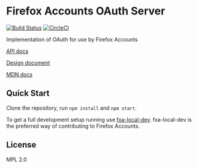 # Firefox Accounts OAuth Server

[![Build Status](https://travis-ci.org/mozilla/fxa-oauth-server.svg?branch=master)](https://travis-ci.org/mozilla/fxa-oauth-server)
[![CircleCI](https://circleci.com/gh/mozilla/fxa-oauth-server.svg?style=svg)](https://circleci.com/gh/mozilla/fxa-oauth-server)

Implementation of OAuth for use by Firefox Accounts

[API docs](./docs/api.md)

[Design document](https://github.com/mozilla/fxa-oauth-server/wiki/oauth-design)

[MDN docs](https://developer.mozilla.org/en-US/Firefox_Accounts)

## Quick Start

Clone the repository, run `npm install` and `npm start`.

To get a full development setup running use [fxa-local-dev](https://github.com/mozilla/fxa-local-dev). fxa-local-dev is the preferred way of contributing to Firefox Accounts.

## License

MPL 2.0
